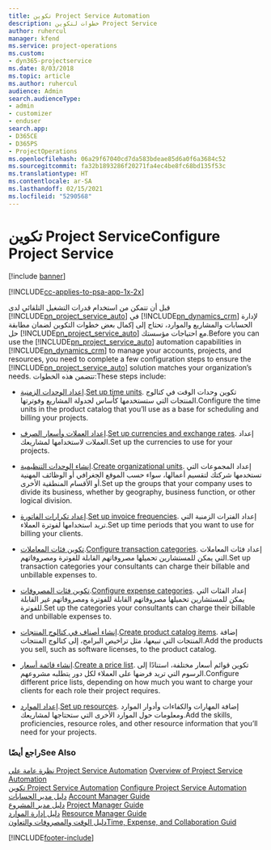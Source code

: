 ```yaml
---
title: تكوين Project Service Automation
description: خطوات لتكوين Project Service
author: ruhercul
manager: kfend
ms.service: project-operations
ms.custom:
- dyn365-projectservice
ms.date: 8/03/2018
ms.topic: article
ms.author: ruhercul
audience: Admin
search.audienceType:
- admin
- customizer
- enduser
search.app:
- D365CE
- D365PS
- ProjectOperations
ms.openlocfilehash: 06a29f67040cd7da583bdeae85d6a0f6a3684c52
ms.sourcegitcommit: fa32b1893286f20271fa4ec4be8fc68bd135f53c
ms.translationtype: HT
ms.contentlocale: ar-SA
ms.lasthandoff: 02/15/2021
ms.locfileid: "5290568"
---
```

# <a name="configure-project-service"></a><span data-ttu-id="4a910-103">تكوين Project Service</span><span class="sxs-lookup"><span data-stu-id="4a910-103">Configure Project Service</span></span>

[!include [banner](../includes/psa-now-project-operations.md)]

[!INCLUDE[cc-applies-to-psa-app-1x-2x](../includes/cc-applies-to-psa-app-1x-2x.md)]

<span data-ttu-id="4a910-104">قبل أن تتمكن من استخدام قدرات التشغيل التلقائي لدى [!INCLUDE[pn_project_service_auto](../includes/pn-project-service-auto.md)] في [!INCLUDE[pn_dynamics_crm](../includes/pn-dynamics-crm.md)] لإدارة الحسابات والمشاريع والموارد، تحتاج إلى إكمال بعض خطوات التكوين لضمان مطابقة حل [!INCLUDE[pn_project_service_auto](../includes/pn-project-service-auto.md)] مع احتياجات مؤسستك.</span><span class="sxs-lookup"><span data-stu-id="4a910-104">Before you can use the [!INCLUDE[pn_project_service_auto](../includes/pn-project-service-auto.md)] automation capabilities in [!INCLUDE[pn_dynamics_crm](../includes/pn-dynamics-crm.md)] to manage your accounts, projects, and resources, you need to complete a few configuration steps to ensure the [!INCLUDE[pn_project_service_auto](../includes/pn-project-service-auto.md)] solution matches your organization’s needs.</span></span> <span data-ttu-id="4a910-105">تتضمن هذه الخطوات:</span><span class="sxs-lookup"><span data-stu-id="4a910-105">These steps include:</span></span>  
  
-   <span data-ttu-id="4a910-106">[إعداد الوحدات الزمنية](../psa/set-up-time-units.md).</span><span class="sxs-lookup"><span data-stu-id="4a910-106">[Set up time units](../psa/set-up-time-units.md).</span></span> <span data-ttu-id="4a910-107">تكوين وحدات الوقت في كتالوج المنتجات التي ستستخدمها كأساس لجدولة المشاريع وفوترتها.</span><span class="sxs-lookup"><span data-stu-id="4a910-107">Configure the time units in the product catalog that you’ll use as a base for scheduling and billing your projects.</span></span>  
  
-   <span data-ttu-id="4a910-108">[إعداد العملات وأسعار الصرف](../psa/set-up-currencies-exchange-rates.md).</span><span class="sxs-lookup"><span data-stu-id="4a910-108">[Set up currencies and exchange rates](../psa/set-up-currencies-exchange-rates.md).</span></span> <span data-ttu-id="4a910-109">إعداد العملات لاستخدامها لمشاريعك.</span><span class="sxs-lookup"><span data-stu-id="4a910-109">Set up the currencies to use for your projects.</span></span>  
  
-   <span data-ttu-id="4a910-110">[إنشاء الوحدات التنظيمية](../psa/create-organizational-units.md).</span><span class="sxs-lookup"><span data-stu-id="4a910-110">[Create organizational units](../psa/create-organizational-units.md).</span></span> <span data-ttu-id="4a910-111">إعداد المجموعات التي تستخدمها شركتك لتقسيم أعمالها، سواء حسب الموقع الجغرافي أو الوظائف المهنية أو الأقسام المنطقية الأخرى.</span><span class="sxs-lookup"><span data-stu-id="4a910-111">Set up the groups that your company uses to divide its business, whether by geography, business function, or other logical division.</span></span>  
  
-   <span data-ttu-id="4a910-112">[إعداد تكرارات الفاتورة](../psa/set-up-invoice-frequencies.md).</span><span class="sxs-lookup"><span data-stu-id="4a910-112">[Set up invoice frequencies](../psa/set-up-invoice-frequencies.md).</span></span> <span data-ttu-id="4a910-113">إعداد الفترات الزمنية التي تريد استخدامها لفوترة العملاء.</span><span class="sxs-lookup"><span data-stu-id="4a910-113">Set up time periods that you want to use for billing your clients.</span></span>  
  
-   <span data-ttu-id="4a910-114">[تكوين فئات المعاملات](../psa/configure-transaction-categories.md).</span><span class="sxs-lookup"><span data-stu-id="4a910-114">[Configure transaction categories](../psa/configure-transaction-categories.md).</span></span> <span data-ttu-id="4a910-115">إعداد فئات المعاملات التي يمكن للمستشارين تحميلها مصروفاتهم القابلة للفوترة ومصروفاتهم.</span><span class="sxs-lookup"><span data-stu-id="4a910-115">Set up transaction categories your consultants can charge their billable and unbillable expenses to.</span></span>  
  
-   <span data-ttu-id="4a910-116">[تكوين فئات المصروفات](../psa/configure-expense-categories.md).</span><span class="sxs-lookup"><span data-stu-id="4a910-116">[Configure expense categories](../psa/configure-expense-categories.md).</span></span> <span data-ttu-id="4a910-117">إعداد الفئات التي يمكن للمستشارين تحميلها مصروفاتهم القابلة للفوترة ومصروفاتهم غير القابلة للفوترة.</span><span class="sxs-lookup"><span data-stu-id="4a910-117">Set up the categories your consultants can charge their billable and unbillable expenses to.</span></span>  
  
-   <span data-ttu-id="4a910-118">[إنشاء أصناف في كتالوج المنتجات](../psa/create-product-catalog-items.md).</span><span class="sxs-lookup"><span data-stu-id="4a910-118">[Create product catalog items](../psa/create-product-catalog-items.md).</span></span> <span data-ttu-id="4a910-119">إضافة المنتجات التي تبيعها، مثل تراخيص البرامج، إلى كتالوج المنتجات.</span><span class="sxs-lookup"><span data-stu-id="4a910-119">Add the products you sell, such as software licenses, to the product catalog.</span></span>  
  
-   <span data-ttu-id="4a910-120">[إنشاء قائمة أسعار](../psa/create-price-list.md).</span><span class="sxs-lookup"><span data-stu-id="4a910-120">[Create a price list](../psa/create-price-list.md).</span></span> <span data-ttu-id="4a910-121">تكوين قوائم أسعار مختلفة، استنادًا إلى الرسوم التي تريد فرضها على العملاء لكل دور يتطلبه مشروعهم.</span><span class="sxs-lookup"><span data-stu-id="4a910-121">Configure different price lists, depending on how much you want to charge your clients for each role their project requires.</span></span>  
  
-   <span data-ttu-id="4a910-122">[إعداد الموارد](../psa/set-up-resources.md).</span><span class="sxs-lookup"><span data-stu-id="4a910-122">[Set up resources](../psa/set-up-resources.md).</span></span> <span data-ttu-id="4a910-123">إضافة المهارات والكفاءات وأدوار الموارد ومعلومات حول الموارد الأخرى التي ستحتاجها لمشاريعك.</span><span class="sxs-lookup"><span data-stu-id="4a910-123">Add the skills, proficiencies, resource roles, and other resource information that you’ll need for your projects.</span></span>  
  
### <a name="see-also"></a><span data-ttu-id="4a910-124">راجع أيضًا</span><span class="sxs-lookup"><span data-stu-id="4a910-124">See Also</span></span>  
 <span data-ttu-id="4a910-125">[نظرة عامة على Project Service Automation](../psa/overview.md) </span><span class="sxs-lookup"><span data-stu-id="4a910-125">[Overview of Project Service Automation](../psa/overview.md) </span></span>  
 <span data-ttu-id="4a910-126">[تكوين Project Service Automation](../psa/configure.md) </span><span class="sxs-lookup"><span data-stu-id="4a910-126">[Configure Project Service Automation](../psa/configure.md) </span></span>  
 <span data-ttu-id="4a910-127">[دليل مدير الحسابات](../psa/account-manager-guide.md) </span><span class="sxs-lookup"><span data-stu-id="4a910-127">[Account Manager Guide](../psa/account-manager-guide.md) </span></span>  
 <span data-ttu-id="4a910-128">[دليل مدير المشروع](../psa/project-manager-guide.md) </span><span class="sxs-lookup"><span data-stu-id="4a910-128">[Project Manager Guide](../psa/project-manager-guide.md) </span></span>  
 <span data-ttu-id="4a910-129">[دليل إدارة الموارد](../psa/resource-manager-guide.md) </span><span class="sxs-lookup"><span data-stu-id="4a910-129">[Resource Manager Guide](../psa/resource-manager-guide.md) </span></span>  
 [<span data-ttu-id="4a910-130">دليل الوقت والمصروفات والتعاون</span><span class="sxs-lookup"><span data-stu-id="4a910-130">Time, Expense, and Collaboration Guid</span></span>](../psa/time-expense-collaboration-guide.md)


[!INCLUDE[footer-include](../includes/footer-banner.md)]